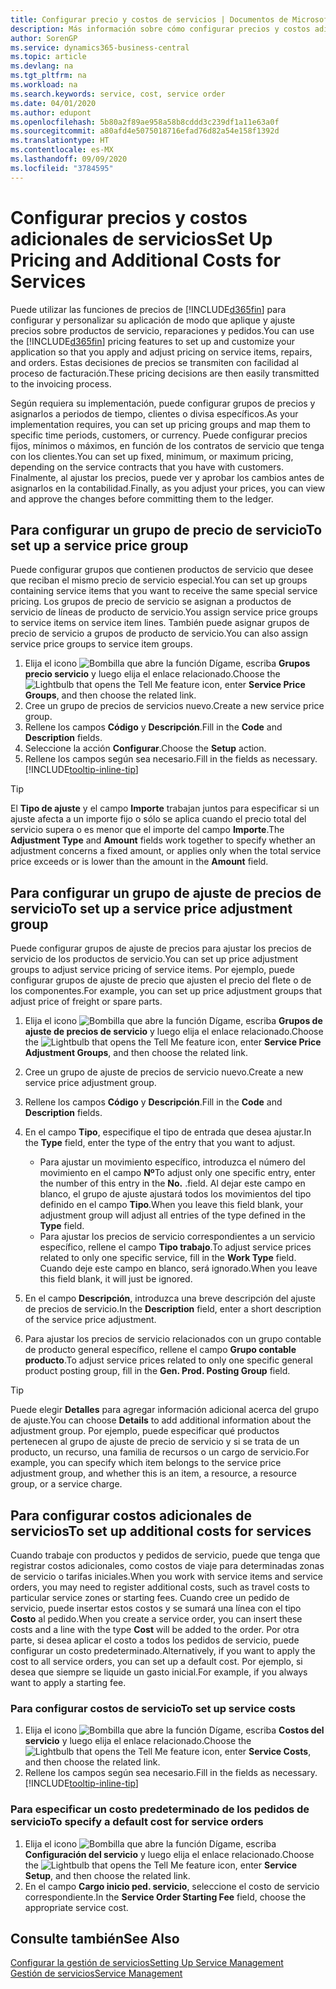 ```yaml
---
title: Configurar precio y costos de servicios | Documentos de Microsoft
description: Más información sobre cómo configurar precios y costos adicionales de servicios.
author: SorenGP
ms.service: dynamics365-business-central
ms.topic: article
ms.devlang: na
ms.tgt_pltfrm: na
ms.workload: na
ms.search.keywords: service, cost, service order
ms.date: 04/01/2020
ms.author: edupont
ms.openlocfilehash: 5b80a2f89ae958a58b8cddd3c239df1a11e63a0f
ms.sourcegitcommit: a80afd4e5075018716efad76d82a54e158f1392d
ms.translationtype: HT
ms.contentlocale: es-MX
ms.lasthandoff: 09/09/2020
ms.locfileid: "3784595"
---
```

# <a name="set-up-pricing-and-additional-costs-for-services"></a><span data-ttu-id="7e2ff-103">Configurar precios y costos adicionales de servicios</span><span class="sxs-lookup"><span data-stu-id="7e2ff-103">Set Up Pricing and Additional Costs for Services</span></span>
<span data-ttu-id="7e2ff-104">Puede utilizar las funciones de precios de [!INCLUDE[d365fin](includes/d365fin_md.md)] para configurar y personalizar su aplicación de modo que aplique y ajuste precios sobre productos de servicio, reparaciones y pedidos.</span><span class="sxs-lookup"><span data-stu-id="7e2ff-104">You can use the [!INCLUDE[d365fin](includes/d365fin_md.md)] pricing features to set up and customize your application so that you apply and adjust pricing on service items, repairs, and orders.</span></span> <span data-ttu-id="7e2ff-105">Estas decisiones de precios se transmiten con facilidad al proceso de facturación.</span><span class="sxs-lookup"><span data-stu-id="7e2ff-105">These pricing decisions are then easily transmitted to the invoicing process.</span></span>  
  
<span data-ttu-id="7e2ff-106">Según requiera su implementación, puede configurar grupos de precios y asignarlos a periodos de tiempo, clientes o divisa específicos.</span><span class="sxs-lookup"><span data-stu-id="7e2ff-106">As your implementation requires, you can set up pricing groups and map them to specific time periods, customers, or currency.</span></span> <span data-ttu-id="7e2ff-107">Puede configurar precios fijos, mínimos o máximos, en función de los contratos de servicio que tenga con los clientes.</span><span class="sxs-lookup"><span data-stu-id="7e2ff-107">You can set up fixed, minimum, or maximum pricing, depending on the service contracts that you have with customers.</span></span> <span data-ttu-id="7e2ff-108">Finalmente, al ajustar los precios, puede ver y aprobar los cambios antes de asignarlos en la contabilidad.</span><span class="sxs-lookup"><span data-stu-id="7e2ff-108">Finally, as you adjust your prices, you can view and approve the changes before committing them to the ledger.</span></span>  

## <a name="to-set-up-a-service-price-group"></a><span data-ttu-id="7e2ff-109">Para configurar un grupo de precio de servicio</span><span class="sxs-lookup"><span data-stu-id="7e2ff-109">To set up a service price group</span></span>
<span data-ttu-id="7e2ff-110">Puede configurar grupos que contienen productos de servicio que desee que reciban el mismo precio de servicio especial.</span><span class="sxs-lookup"><span data-stu-id="7e2ff-110">You can set up groups containing service items that you want to receive the same special service pricing.</span></span> <span data-ttu-id="7e2ff-111">Los grupos de precio de servicio se asignan a productos de servicio de líneas de producto de servicio.</span><span class="sxs-lookup"><span data-stu-id="7e2ff-111">You assign service price groups to service items on service item lines.</span></span> <span data-ttu-id="7e2ff-112">También puede asignar grupos de precio de servicio a grupos de producto de servicio.</span><span class="sxs-lookup"><span data-stu-id="7e2ff-112">You can also assign service price groups to service item groups.</span></span>  

1. <span data-ttu-id="7e2ff-113">Elija el icono ![Bombilla que abre la función Dígame](media/ui-search/search_small.png "Dígame qué desea hacer"), escriba **Grupos precio servicio** y luego elija el enlace relacionado.</span><span class="sxs-lookup"><span data-stu-id="7e2ff-113">Choose the ![Lightbulb that opens the Tell Me feature](media/ui-search/search_small.png "Tell me what you want to do") icon, enter **Service Price Groups**, and then choose the related link.</span></span>  
2. <span data-ttu-id="7e2ff-114">Cree un grupo de precios de servicios nuevo.</span><span class="sxs-lookup"><span data-stu-id="7e2ff-114">Create a new service price group.</span></span>  
3. <span data-ttu-id="7e2ff-115">Rellene los campos **Código** y **Descripción**.</span><span class="sxs-lookup"><span data-stu-id="7e2ff-115">Fill in the **Code** and **Description** fields.</span></span>  
4. <span data-ttu-id="7e2ff-116">Seleccione la acción **Configurar**.</span><span class="sxs-lookup"><span data-stu-id="7e2ff-116">Choose the **Setup** action.</span></span>  
2. <span data-ttu-id="7e2ff-117">Rellene los campos según sea necesario.</span><span class="sxs-lookup"><span data-stu-id="7e2ff-117">Fill in the fields as necessary.</span></span> [!INCLUDE[tooltip-inline-tip](includes/tooltip-inline-tip_md.md)]  

 > [!Tip]
 > <span data-ttu-id="7e2ff-118">El **Tipo de ajuste** y el campo **Importe** trabajan juntos para especificar si un ajuste afecta a un importe fijo o sólo se aplica cuando el precio total del servicio supera o es menor que el importe del campo **Importe**.</span><span class="sxs-lookup"><span data-stu-id="7e2ff-118">The **Adjustment Type** and **Amount** fields work together to specify whether an adjustment concerns a fixed amount, or applies only when the total service price exceeds or is lower than the amount in the **Amount** field.</span></span>  

## <a name="to-set-up-a-service-price-adjustment-group"></a><span data-ttu-id="7e2ff-119">Para configurar un grupo de ajuste de precios de servicio</span><span class="sxs-lookup"><span data-stu-id="7e2ff-119">To set up a service price adjustment group</span></span>  
<span data-ttu-id="7e2ff-120">Puede configurar grupos de ajuste de precios para ajustar los precios de servicio de los productos de servicio.</span><span class="sxs-lookup"><span data-stu-id="7e2ff-120">You can set up price adjustment groups to adjust service pricing of service items.</span></span> <span data-ttu-id="7e2ff-121">Por ejemplo, puede configurar grupos de ajuste de precio que ajusten el precio del flete o de los componentes.</span><span class="sxs-lookup"><span data-stu-id="7e2ff-121">For example, you can set up price adjustment groups that adjust price of freight or spare parts.</span></span>  
  
1. <span data-ttu-id="7e2ff-122">Elija el icono ![Bombilla que abre la función Dígame](media/ui-search/search_small.png "Dígame qué desea hacer"), escriba **Grupos de ajuste de precios de servicio** y luego elija el enlace relacionado.</span><span class="sxs-lookup"><span data-stu-id="7e2ff-122">Choose the ![Lightbulb that opens the Tell Me feature](media/ui-search/search_small.png "Tell me what you want to do") icon, enter **Service Price Adjustment Groups**, and then choose the related link.</span></span>  
2. <span data-ttu-id="7e2ff-123">Cree un grupo de ajuste de precios de servicio nuevo.</span><span class="sxs-lookup"><span data-stu-id="7e2ff-123">Create a new service price adjustment group.</span></span>  
3. <span data-ttu-id="7e2ff-124">Rellene los campos **Código** y **Descripción**.</span><span class="sxs-lookup"><span data-stu-id="7e2ff-124">Fill in the **Code** and **Description** fields.</span></span>  
4. <span data-ttu-id="7e2ff-125">En el campo **Tipo**, especifique el tipo de entrada que desea ajustar.</span><span class="sxs-lookup"><span data-stu-id="7e2ff-125">In the **Type** field, enter the type of the entry that you want to adjust.</span></span>  
  
    * <span data-ttu-id="7e2ff-126">Para ajustar un movimiento específico, introduzca el número del movimiento en el campo **Nº**</span><span class="sxs-lookup"><span data-stu-id="7e2ff-126">To adjust only one specific entry, enter the number of this entry in the **No.**</span></span> <span data-ttu-id="7e2ff-127">.</span><span class="sxs-lookup"><span data-stu-id="7e2ff-127">field.</span></span> <span data-ttu-id="7e2ff-128">Al dejar este campo en blanco, el grupo de ajuste ajustará todos los movimientos del tipo definido en el campo **Tipo**.</span><span class="sxs-lookup"><span data-stu-id="7e2ff-128">When you leave this field blank, your adjustment group will adjust all entries of the type defined in the **Type** field.</span></span>  
    * <span data-ttu-id="7e2ff-129">Para ajustar los precios de servicio correspondientes a un servicio específico, rellene el campo **Tipo trabajo**.</span><span class="sxs-lookup"><span data-stu-id="7e2ff-129">To adjust service prices related to only one specific service, fill in the **Work Type** field.</span></span> <span data-ttu-id="7e2ff-130">Cuando deje este campo en blanco, será ignorado.</span><span class="sxs-lookup"><span data-stu-id="7e2ff-130">When you leave this field blank, it will just be ignored.</span></span>  
  
5. <span data-ttu-id="7e2ff-131">En el campo **Descripción**, introduzca una breve descripción del ajuste de precios de servicio.</span><span class="sxs-lookup"><span data-stu-id="7e2ff-131">In the **Description** field, enter a short description of the service price adjustment.</span></span>  
6. <span data-ttu-id="7e2ff-132">Para ajustar los precios de servicio relacionados con un grupo contable de producto general específico, rellene el campo **Grupo contable producto**.</span><span class="sxs-lookup"><span data-stu-id="7e2ff-132">To adjust service prices related to only one specific general product posting group, fill in the **Gen. Prod. Posting Group** field.</span></span>

> [!Tip]
> <span data-ttu-id="7e2ff-133">Puede elegir **Detalles** para agregar información adicional acerca del grupo de ajuste.</span><span class="sxs-lookup"><span data-stu-id="7e2ff-133">You can choose **Details** to add additional information about the adjustment group.</span></span> <span data-ttu-id="7e2ff-134">Por ejemplo, puede especificar qué productos pertenecen al grupo de ajuste de precio de servicio y si se trata de un producto, un recurso, una familia de recursos o un cargo de servicio.</span><span class="sxs-lookup"><span data-stu-id="7e2ff-134">For example, you can specify which item belongs to the service price adjustment group, and whether this is an item, a resource, a resource group, or a service charge.</span></span>  

## <a name="to-set-up-additional-costs-for-services"></a><span data-ttu-id="7e2ff-135">Para configurar costos adicionales de servicios</span><span class="sxs-lookup"><span data-stu-id="7e2ff-135">To set up additional costs for services</span></span>
<span data-ttu-id="7e2ff-136">Cuando trabaje con productos y pedidos de servicio, puede que tenga que registrar costos adicionales, como costos de viaje para determinadas zonas de servicio o tarifas iniciales.</span><span class="sxs-lookup"><span data-stu-id="7e2ff-136">When you work with service items and service orders, you may need to register additional costs, such as travel costs to particular service zones or starting fees.</span></span> <span data-ttu-id="7e2ff-137">Cuando cree un pedido de servicio, puede insertar estos costos y se sumará una línea con el tipo **Costo** al pedido.</span><span class="sxs-lookup"><span data-stu-id="7e2ff-137">When you create a service order, you can insert these costs and a line with the type **Cost** will be added to the order.</span></span> <span data-ttu-id="7e2ff-138">Por otra parte, si desea aplicar el costo a todos los pedidos de servicio, puede configurar un costo predeterminado.</span><span class="sxs-lookup"><span data-stu-id="7e2ff-138">Alternatively, if you want to apply the cost to all service orders, you can set up a default cost.</span></span> <span data-ttu-id="7e2ff-139">Por ejemplo, si desea que siempre se liquide un gasto inicial.</span><span class="sxs-lookup"><span data-stu-id="7e2ff-139">For example, if you always want to apply a starting fee.</span></span>
  
### <a name="to-set-up-service-costs"></a><span data-ttu-id="7e2ff-140">Para configurar costos de servicio</span><span class="sxs-lookup"><span data-stu-id="7e2ff-140">To set up service costs</span></span>
1. <span data-ttu-id="7e2ff-141">Elija el icono ![Bombilla que abre la función Dígame](media/ui-search/search_small.png "Dígame qué desea hacer"), escriba **Costos del servicio** y luego elija el enlace relacionado.</span><span class="sxs-lookup"><span data-stu-id="7e2ff-141">Choose the ![Lightbulb that opens the Tell Me feature](media/ui-search/search_small.png "Tell me what you want to do") icon, enter **Service Costs**, and then choose the related link.</span></span> 
2. <span data-ttu-id="7e2ff-142">Rellene los campos según sea necesario.</span><span class="sxs-lookup"><span data-stu-id="7e2ff-142">Fill in the fields as necessary.</span></span> [!INCLUDE[tooltip-inline-tip](includes/tooltip-inline-tip_md.md)]  

### <a name="to-specify-a-default-cost-for-service-orders"></a><span data-ttu-id="7e2ff-143">Para especificar un costo predeterminado de los pedidos de servicio</span><span class="sxs-lookup"><span data-stu-id="7e2ff-143">To specify a default cost for service orders</span></span>
1. <span data-ttu-id="7e2ff-144">Elija el icono ![Bombilla que abre la función Dígame](media/ui-search/search_small.png "Dígame qué desea hacer"), escriba **Configuración del servicio** y luego elija el enlace relacionado.</span><span class="sxs-lookup"><span data-stu-id="7e2ff-144">Choose the ![Lightbulb that opens the Tell Me feature](media/ui-search/search_small.png "Tell me what you want to do") icon, enter **Service Setup**, and then choose the related link.</span></span> 
2. <span data-ttu-id="7e2ff-145">En el campo **Cargo inicio ped. servicio**, seleccione el costo de servicio correspondiente.</span><span class="sxs-lookup"><span data-stu-id="7e2ff-145">In the **Service Order Starting Fee** field, choose the appropriate service cost.</span></span>

## <a name="see-also"></a><span data-ttu-id="7e2ff-146">Consulte también</span><span class="sxs-lookup"><span data-stu-id="7e2ff-146">See Also</span></span>
[<span data-ttu-id="7e2ff-147">Configurar la gestión de servicios</span><span class="sxs-lookup"><span data-stu-id="7e2ff-147">Setting Up Service Management</span></span>](service-setup-service.md)  
[<span data-ttu-id="7e2ff-148">Gestión de servicios</span><span class="sxs-lookup"><span data-stu-id="7e2ff-148">Service Management</span></span>](service-service.md)  
